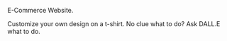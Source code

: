 E-Commerce Website.

Customize your own design on a t-shirt. No clue what to do? Ask DALL.E what to do.
